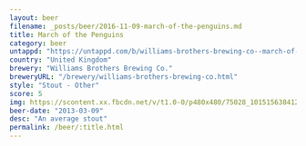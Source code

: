```yaml
---
layout: beer
filename: _posts/beer/2016-11-09-march-of-the-penguins.md
title: March of the Penguins
category: beer
untappd: "https://untappd.com/b/williams-brothers-brewing-co--march-of-the-penguins/34067"
country: "United Kingdom"
brewery: "Williams Brothers Brewing Co."
breweryURL: "/brewery/williams-brothers-brewing-co.html"
style: "Stout - Other"
score: 5
img: https://scontent.xx.fbcdn.net/v/t1.0-0/p480x480/75028_10151563841203745_1533936884_n.jpg?_nc_cat=105&_nc_ht=scontent.xx&oh=b5aacdffdda80bca3ceea632476edd08&oe=5DC64480
beer-date: "2013-03-09"
desc: "An average stout"
permalink: /beer/:title.html
---
```

